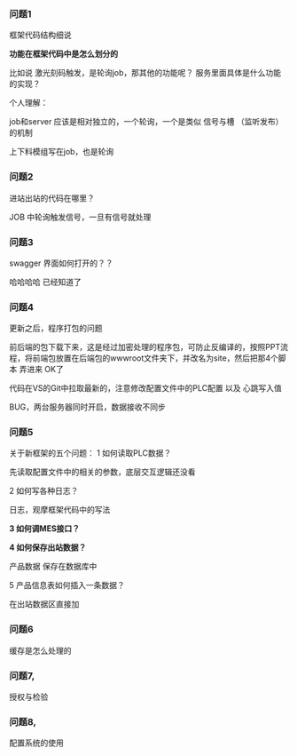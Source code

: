 











### 问题1

框架代码结构细说

**功能在框架代码中是怎么划分的**

比如说 激光刻码触发，是轮询job，那其他的功能呢？ 服务里面具体是什么功能的实现？



个人理解：

job和server 应该是相对独立的，一个轮询，一个是类似  信号与槽 （监听发布）的机制

上下料模组写在job，也是轮询



### 问题2

进站出站的代码在哪里？

JOB   中轮询触发信号，一旦有信号就处理



### 问题3

swagger 界面如何打开的？？

哈哈哈哈    已经知道了



### 问题4

更新之后，程序打包的问题

前后端的包下载下来，这是经过加密处理的程序包，可防止反编译的，按照PPT流程，将前端包放置在后端包的wwwroot文件夹下，并改名为site，然后把那4个脚本 弄进来  OK了

代码在VS的Git中拉取最新的，注意修改配置文件中的PLC配置  以及  心跳写入值

BUG，两台服务器同时开启，数据接收不同步

### 问题5

关于新框架的五个问题：
1 如何读取PLC数据？

先读取配置文件中的相关的参数，底层交互逻辑还没看



2 如何写各种日志？

日志，观摩框架代码中的写法



**3 如何调MES接口？**





**4 如何保存出站数据？**

产品数据   保存在数据库中





5 产品信息表如何插入一条数据？

在出站数据区直接加







### 问题6

缓存是怎么处理的



### 问题7,

授权与检验



### 问题8,

配置系统的使用




